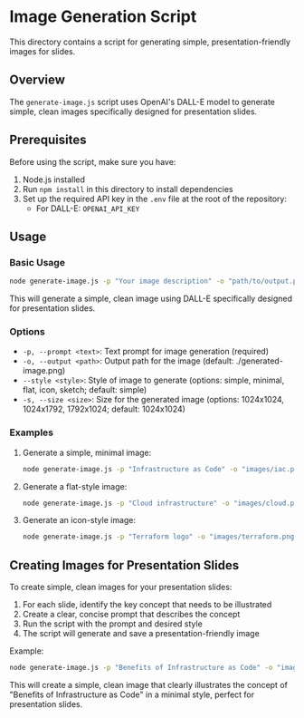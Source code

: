 # Image Generation Script

This directory contains a script for generating simple, presentation-friendly images for slides.

## Overview

The `generate-image.js` script uses OpenAI's DALL-E model to generate simple, clean images specifically designed for presentation slides.

## Prerequisites

Before using the script, make sure you have:

1. Node.js installed
2. Run `npm install` in this directory to install dependencies
3. Set up the required API key in the `.env` file at the root of the repository:
   - For DALL-E: `OPENAI_API_KEY`

## Usage

### Basic Usage

```bash
node generate-image.js -p "Your image description" -o "path/to/output.png"
```

This will generate a simple, clean image using DALL-E specifically designed for presentation slides.

### Options

- `-p, --prompt <text>`: Text prompt for image generation (required)
- `-o, --output <path>`: Output path for the image (default: ./generated-image.png)
- `--style <style>`: Style of image to generate (options: simple, minimal, flat, icon, sketch; default: simple)
- `-s, --size <size>`: Size for the generated image (options: 1024x1024, 1024x1792, 1792x1024; default: 1024x1024)

### Examples

1. Generate a simple, minimal image:
   ```bash
   node generate-image.js -p "Infrastructure as Code" -o "images/iac.png" --style minimal
   ```

2. Generate a flat-style image:
   ```bash
   node generate-image.js -p "Cloud infrastructure" -o "images/cloud.png" --style flat
   ```

3. Generate an icon-style image:
   ```bash
   node generate-image.js -p "Terraform logo" -o "images/terraform.png" --style icon
   ```

## Creating Images for Presentation Slides

To create simple, clean images for your presentation slides:

1. For each slide, identify the key concept that needs to be illustrated
2. Create a clear, concise prompt that describes the concept
3. Run the script with the prompt and desired style
4. The script will generate and save a presentation-friendly image

Example:
```bash
node generate-image.js -p "Benefits of Infrastructure as Code" -o "images/benefits-of-iac.png" --style minimal
```

This will create a simple, clean image that clearly illustrates the concept of "Benefits of Infrastructure as Code" in a minimal style, perfect for presentation slides.
